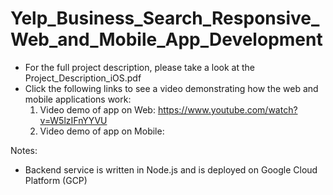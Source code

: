 # Yelp_Business_Search_Responsive_Web_and_Mobile_App_Development
 
- For the full project description, please take a look at the Project_Description_iOS.pdf
- Click the following links to see a video demonstrating how the web and mobile applications work: 
   1. Video demo of app on Web: https://www.youtube.com/watch?v=W5lzIFnYYVU
   2. Video demo of app on Mobile: 


Notes:
- Backend service is written in Node.js and is deployed on Google Cloud Platform (GCP)
